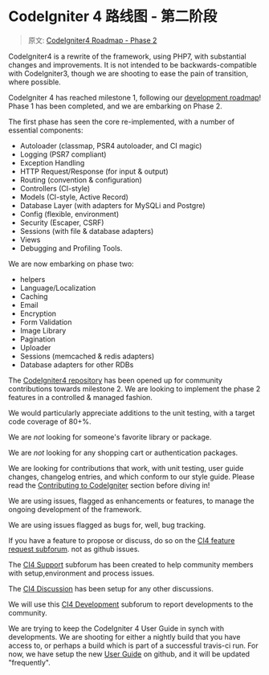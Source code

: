 # CodeIgniter 4 路线图 - 第二阶段

> 原文: [CodeIgniter4 Roadmap - Phase 2](http://forum.codeigniter.com/thread-65543.html)

CodeIgniter4 is a rewrite of the framework, using PHP7, with substantial changes and improvements. It is not intended to be backwards-compatible with CodeIgniter3, though we are shooting to ease the pain of transition, where possible.

CodeIgniter 4 has reached milestone 1, following our [development roadmap](codeigniter-4-proposed-roadmap.md)! Phase 1 has been completed, and we are embarking on Phase 2.

The first phase has seen the core re-implemented, with a number of essential components:

*  Autoloader (classmap, PSR4 autoloader, and CI magic)
*  Logging (PSR7 compliant)
*  Exception Handling
*  HTTP Request/Response (for input & output)
*  Routing (convention & configuration)
*  Controllers (CI-style)
*  Models (CI-style, Active Record)
*  Database Layer (with adapters for MySQLi and Postgre)
*  Config (flexible, environment)
*  Security (Escaper, CSRF)
*  Sessions (with file & database adapters)
*  Views
*  Debugging and Profiling Tools.

We are now embarking on phase two:

*  helpers
*  Language/Localization
*  Caching
*  Email
*  Encryption
*  Form Validation
*  Image Library
*  Pagination
*  Uploader
*  Sessions (memcached & redis adapters)
*  Database adapters for other RDBs

The [CodeIgniter4 repository](https://github.com/bcit-ci/CodeIgniter4) has been opened up for community contributions towards milestone 2. We are looking to implement the phase 2 features in a controlled & managed fashion.

We would particularly appreciate additions to the unit testing, with a target code coverage of 80+%.

We are *not* looking for someone's favorite library or package.

We are *not* looking for any shopping cart or authentication packages.

We are looking for contributions that work, with unit testing, user guide changes, changelog entries, and which conform to our style guide. Please read the [Contributing to CodeIgniter](https://bcit-ci.github.io/CodeIgniter4/contributing) section before diving in!

We are using issues, flagged as enhancements or features, to manage the ongoing development of the framework.

We are using issues flagged as bugs for, well, bug tracking.

If you have a feature to propose or discuss, do so on the [CI4 feature request subforum](https://forum.codeigniter.com/forum-29.html). not as github issues.

The [CI4 Support](https://forum.codeigniter.com/forum-30.html) subforum has been created to help community members with setup,environment and process issues.

The [CI4 Discussion](https://forum.codeigniter.com/forum-31.html) has been setup for any other discussions.

We will use this [CI4 Development](https://forum.codeigniter.com/forum-27.html) subforum to report developments to the community.

We are trying to keep the CodeIgniter 4 User Guide in synch with developments. We are shooting for either a nightly build that you have access to, or perhaps a build which is part of a successful travis-ci run. For now, we have setup the new [User Guide](https://bcit-ci.github.io/CodeIgniter4) on github, and it will be updated "frequently".
